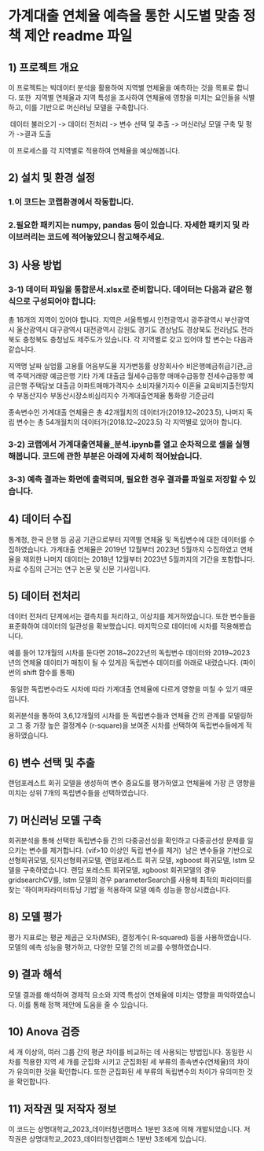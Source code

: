 # 가계대출 연체율 예측을 통한 시도별 맞춤 정책 제안 readme 파일

## 1) 프로젝트 개요

이 프로젝트는 빅데이터 분석을 활용하여 지역별 연체율을 예측하는 것을 목표로 합니다. 또한  지역별 연체율과 지역 특성을 조사하여 연체율에 영향을 미치는 요인들을 식별하고, 이를 기반으로 머신러닝 모델을 구축합니다.

 데이터 불러오기 -> 데이터 전처리 -> 변수 선택 및 추출 -> 머신러닝 모델 구축 및 평가 ->결과 도출

이 프로세스를 각 지역별로 적용하여 연체율을 예상해봅니다.

## 2) 설치 및 환경 설정

### 1.이 코드는 코랩환경에서 작동합니다.

### 2.필요한 패키지는 numpy, pandas 등이 있습니다. 자세한 패키지 및 라이브러리는 코드에 적어놓았으니 참고해주세요.

## 3) 사용 방법

### 3-1) 데이터 파일을 통합문서.xlsx로 준비합니다. 데이터는 다음과 같은 형식으로 구성되어야 합니다:

총 16개의 지역이 있어야 합니다. 지역은 서울특별시 인천광역시 광주광역시 부산광역시 울산광역시 대구광역시 대전광역시 강원도 경기도 경상남도 경상북도 전라남도 전라북도 충청북도 충청남도 제주도가 있습니다.
각 지역별로 갖고 있어야 할 변수는 다음과 같습니다. 

지역명 날짜 실업률 고용률 어음부도율 지가변동률 상장회사수 비은행예금취급기관_금액 주택거래량 예금은행 기타 가계 대출금 월세수급동향 매매수급동향 전세수급동향 예금은행 주택담보 대출금 아파트매매가격지수 소비자물가지수 이혼율 교육비지출전망지수 부동산지수 부동산시장소비심리지수 가계대출연체율 통화량 기준금리 

종속변수인 가계대출 연체율은 총 42개월치의 데이터가(2019.12~2023.5), 나머지 독립 변수는 총 54개월치의 데이터가(2018.12~2023.5) 각 지역별로 있어야 합니다. 

### 3-2) 코랩에서 가계대출연체율_분석.ipynb를 열고 순차적으로 셀을 실행해봅니다. 코드에 관한 부분은 아래에 자세히 적어놨습니다.

### 3-3) 예측 결과는 화면에 출력되며, 필요한 경우 결과를 파일로 저장할 수 있습니다.

## 4) 데이터 수집

통계청, 한국 은행 등 공공 기관으로부터 지역별 연체율 및 독립변수에 대한 데이터를 수집하였습니다. 가계대출 연체율은 2019년 12월부터 2023년 5월까지 수집하였고 연체율을 제외한 나머지 데이터는 2018년 12월부터 2023년 5월까지의 기간을 포함합니다. 자료 수집의 근거는 연구 논문 및 신문 기사입니다.

## 5) 데이터 전처리

데이터 전처리 단계에서는 결측치를 처리하고, 이상치를 제거하였습니다. 또한 변수들을 표준화하여 데이터의 일관성을 확보했습니다. 마지막으로 데이터에 시차를 적용해봤습니다.

예를 들어 12개월의 시차를 둔다면 2018~2022년의 독립변수 데이터와 2019~2023년의 연체율 데이터가 매칭이 될 수 있게끔 독립변수 데이터를 아래로 내렸습니다. (파이썬의 shift 함수를 통해) 

 동일한 독립변수라도 시차에 따라 가계대출 연체율에 다르게 영향을 미칠 수 있기 때문입니다.

회귀분석을 통하여 3,6,12개월의 시차를 둔 독립변수들과 연체율 간의 관계를 모델링하고 그 중 가장 높은 결정계수 (r-square)을 보여준 시차를 선택하여 독립변수들에게 적용하였습니다. 

## 6) 변수 선택 및 추출

랜덤포레스트 회귀 모델을 생성하여 변수 중요도를 평가하였고 연체율에 가장 큰 영향을 미치는 상위 7개의 독립변수들을 선택하였습니다.

## 7) 머신러닝 모델 구축

회귀분석을 통해 선택한 독립변수들 간의 다중공선성을 확인하고 다중공선성 문제를 일으키는 변수를 제거합니다. (vif>10 이상인 독립 변수를 제거)  남은 변수들을 기반으로 선형회귀모델, 릿지선형회귀모델, 랜덤포레스트 회귀 모델, xgboost 회귀모델, lstm 모델을 구축하였습니다. 랜덤 포레스트 회귀모델, xgboost 회귀모델의 경우 gridsearchCV를, lstm 모델의 경우 parameterSearch를 사용해 최적의 파라미터를 찾는 '하이퍼파라미터튜닝 기법'을 적용하여 모델 예측 성능을 향상시켰습니다.

## 8) 모델 평가

평가 지표로는 평균 제곱근 오차(MSE), 결정계수( R-squared) 등을 사용하였습니다. 모델의 예측 성능을 평가하고, 다양한 모델 간의 비교를 수행하였습니다.

## 9) 결과 해석

모델 결과를 해석하여 경제적 요소와 지역 특성이 연체율에 미치는 영향을 파악하였습니다. 이를 통해 정책 제안에 도움을 줄 수 있습니다.

## 10) Anova 검증

세 개 이상의, 여러 그룹 간의 평균 차이를 비교하는 데 사용되는 방법입니다. 동일한 시차를 적용한 지역 세 개를 군집화 시키고 군집화된 세 부류의 종속변수(연체율)의 차이가 유의미한 것을 확인합니다. 또한 군집화된 세 부류의 독립변수의 차이가 유의미한 것을 확인합니다.

## 11) 저작권 및 저작자 정보

이 코드는 상명대학교_2023_데이터청년캠퍼스 1분반 3조에 의해 개발되었습니다. 저작권은 상명대학교_2023_데이터청년캠퍼스 1분반 3조에게 있습니다.
